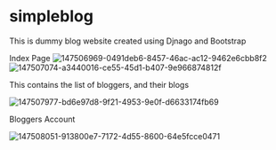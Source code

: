# simpleblog

This is dummy blog website created using Djnago and Bootstrap

Index Page
![147506969-0491deb6-8457-46ac-ac12-9462e6cbb8f2](https://user-images.githubusercontent.com/95316372/148115220-7a9193d5-d67d-4ab3-816e-a4e2f8288aab.png)
![147507074-a3440016-ce55-45d1-b407-9e966874812f](https://user-images.githubusercontent.com/95316372/148115252-9ae4b806-1469-48f6-8b80-4c7a6e7dc435.png)



This contains the list of bloggers, and their blogs


![147507977-bd6e97d8-9f21-4953-9e0f-d6633174fb69](https://user-images.githubusercontent.com/95316372/148115319-6050a121-e200-4129-8317-27489682e9c7.png)


Bloggers Account


![147508051-913800e7-7172-4d55-8600-64e5fcce0471](https://user-images.githubusercontent.com/95316372/148115411-a05c4f68-9b60-4d87-9192-4c6a51b1fba9.png)
